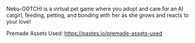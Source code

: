 Neko-GOTCHI is a virtual pet game where you adopt and care for an AI catgirl, feeding, petting, and bonding with her as she grows and reacts to your love!

Premade Assets Used​: https://pastes.io/premade-assets-used
